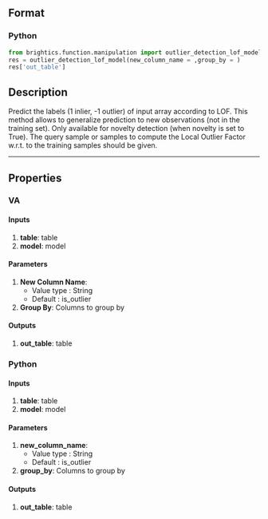 ## Format
### Python
```python
from brightics.function.manipulation import outlier_detection_lof_model
res = outlier_detection_lof_model(new_column_name = ,group_by = )
res['out_table']
```

## Description
Predict the labels (1 inlier, -1 outlier) of input array according to LOF.
This method allows to generalize prediction to new observations (not in the training set). Only available for novelty detection (when novelty is set to True). The query sample or samples to compute the Local Outlier Factor w.r.t. to the training samples should be given.

---

## Properties
### VA
#### Inputs
1. **table**: table
2. **model**: model

#### Parameters
1. **New Column Name**: 
   - Value type : String
   - Default : is_outlier
2. **Group By**: Columns to group by

#### Outputs
1. **out_table**: table

### Python
#### Inputs
1. **table**: table
2. **model**: model

#### Parameters
1. **new_column_name**: 
   - Value type : String
   - Default : is_outlier
2. **group_by**: Columns to group by

#### Outputs
1. **out_table**: table


